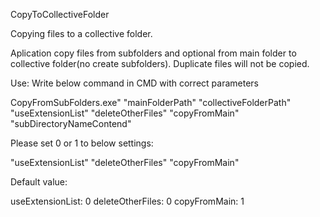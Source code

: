 CopyToCollectiveFolder



Copying files to a collective folder.

Aplication copy files from subfolders and optional from main folder to collective folder(no create subfolders). Duplicate files will not be copied.

Use:
Write below command in CMD with correct parameters


CopyFromSubFolders.exe" "mainFolderPath" "collectiveFolderPath" "useExtensionList" "deleteOtherFiles"  "copyFromMain" "subDirectoryNameContend"


Please set 0 or 1 to below settings:

"useExtensionList" 
"deleteOtherFiles"
"copyFromMain"


Default value:

useExtensionList: 0 
deleteOtherFiles: 0
copyFromMain: 1

